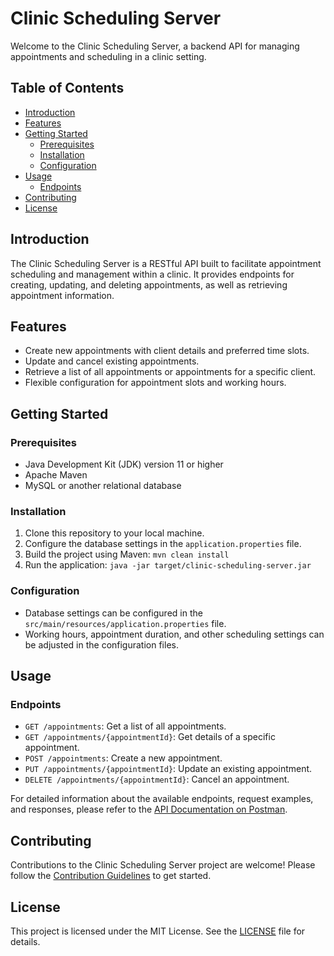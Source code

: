 # Clinic Scheduling Server

Welcome to the Clinic Scheduling Server, a backend API for managing appointments and scheduling in a clinic setting.

## Table of Contents

- [Introduction](#introduction)
- [Features](#features)
- [Getting Started](#getting-started)
  - [Prerequisites](#prerequisites)
  - [Installation](#installation)
  - [Configuration](#configuration)
- [Usage](#usage)
  - [Endpoints](#endpoints)
- [Contributing](#contributing)
- [License](#license)

## Introduction

The Clinic Scheduling Server is a RESTful API built to facilitate appointment scheduling and management within a clinic. It provides endpoints for creating, updating, and deleting appointments, as well as retrieving appointment information.

## Features

- Create new appointments with client details and preferred time slots.
- Update and cancel existing appointments.
- Retrieve a list of all appointments or appointments for a specific client.
- Flexible configuration for appointment slots and working hours.

## Getting Started

### Prerequisites

- Java Development Kit (JDK) version 11 or higher
- Apache Maven
- MySQL or another relational database

### Installation

1. Clone this repository to your local machine.
2. Configure the database settings in the `application.properties` file.
3. Build the project using Maven: `mvn clean install`
4. Run the application: `java -jar target/clinic-scheduling-server.jar`

### Configuration

- Database settings can be configured in the `src/main/resources/application.properties` file.
- Working hours, appointment duration, and other scheduling settings can be adjusted in the configuration files.

## Usage

### Endpoints

- `GET /appointments`: Get a list of all appointments.
- `GET /appointments/{appointmentId}`: Get details of a specific appointment.
- `POST /appointments`: Create a new appointment.
- `PUT /appointments/{appointmentId}`: Update an existing appointment.
- `DELETE /appointments/{appointmentId}`: Cancel an appointment.

For detailed information about the available endpoints, request examples, and responses, please refer to the [API Documentation on Postman](https://api.postman.com/collections/17763757-9143a286-3297-4ee6-a262-e17e7ca1459b?access_key=PMAT-01H71YDN5T07Z47Y1YRTXGNQE0).

## Contributing

Contributions to the Clinic Scheduling Server project are welcome! Please follow the [Contribution Guidelines](CONTRIBUTING.md) to get started.

## License

This project is licensed under the MIT License. See the [LICENSE](LICENSE) file for details.
